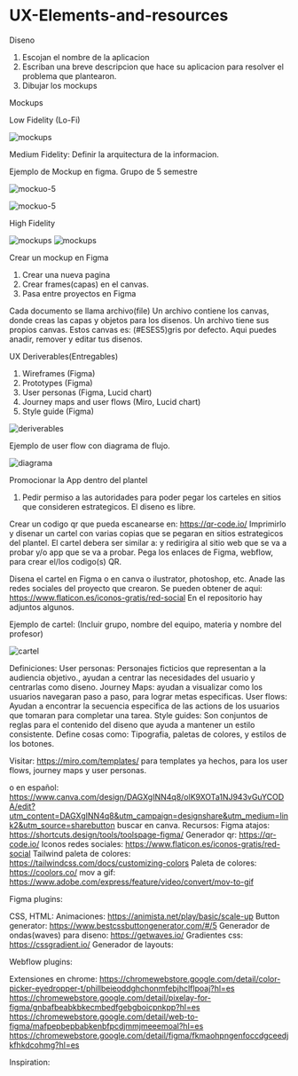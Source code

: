 # UX-Elements-and-resources

Diseno
1. Escojan el nombre de la aplicacion
2. Escriban una breve descripcion que hace su aplicacion para resolver el problema que plantearon.
3. Dibujar los mockups
   
Mockups

Low Fidelity (Lo-Fi)

![mockups](./imag/wireframe.png)

Medium Fidelity: Definir la arquitectura de la informacion.

Ejemplo de Mockup en figma. Grupo de 5 semestre

![mockuo-5](./imag/figma1.jpeg)

![mockuo-5](./imag/figma2.jpeg)


High Fidelity

![mockups](./imag/mockup1.png)
![mockups](./imag/mockup2.png)

Crear un mockup en Figma
1. Crear una nueva pagina
2. Crear frames(capas) en el canvas.
3. Pasa entre proyectos en Figma

Cada documento se llama archivo(file)
Un archivo contiene los canvas, donde creas las capas y objetos para los disenos.
Un archivo tiene sus propios canvas. Estos canvas es: (#ESES5)gris por defecto. Aqui puedes anadir, remover y editar tus disenos.

UX Deriverables(Entregables)
1. Wireframes (Figma)
2. Prototypes (Figma)
3. User personas
   (Figma, Lucid chart)
5. Journey maps and user flows
   (Miro, Lucid chart)
6. Style guide (Figma)

![deriverables](./imag/deriverables.png)

Ejemplo de user flow con diagrama de flujo.

![diagrama](./imag/lucid-diagrama.png)

Promocionar la App dentro del plantel
1. Pedir permiso a las autoridades para poder pegar los carteles en sitios que consideren estrategicos. El diseno es libre.
   
Crear un codigo qr que pueda escanearse en: https://qr-code.io/ 
Imprimirlo y disenar un cartel con varias copias que se pegaran en sitios estrategicos del plantel.
El cartel debera ser similar a: 
y redirigira al sitio web que se va a probar y/o app que se va a probar.
Pega los enlaces de Figma, webflow, para crear el/los codigo(s) QR.

Disena el cartel en Figma o en canva o ilustrator, photoshop, etc.
Anade las redes sociales del proyecto que crearon.
Se pueden obtener de aqui: https://www.flaticon.es/iconos-gratis/red-social
En el repositorio hay adjuntos algunos.

Ejemplo de cartel: (Incluir grupo, nombre del equipo, materia y nombre del profesor)

![cartel](./imag/cartel.png)

Definiciones:
User personas: Personajes ficticios que representan a la audiencia objetivo., ayudan a centrar las necesidades del usuario y centrarlas como diseno.
Journey Maps: ayudan a visualizar como los usuarios navegaran paso a paso, para lograr metas especificas.
User flows: Ayudan a encontrar la secuencia especifica de las actions de los usuarios que tomaran para completar una tarea.
Style guides: Son conjuntos de reglas para el contenido del diseno que ayuda a mantener un estilo consistente. Define cosas como: Tipografia, paletas de colores, y estilos de los botones.

Visitar: 
https://miro.com/templates/
para templates ya hechos, para los user flows,
journey maps y user personas.

o en español: https://www.canva.com/design/DAGXgINN4q8/olK9XOTa1NJ943vGuYCODA/edit?utm_content=DAGXgINN4q8&utm_campaign=designshare&utm_medium=link2&utm_source=sharebutton
buscar en canva.
Recursos:
Figma atajos: https://shortcuts.design/tools/toolspage-figma/ 
Generador qr: https://qr-code.io/
Iconos redes sociales: https://www.flaticon.es/iconos-gratis/red-social
Tailwind paleta de colores: https://tailwindcss.com/docs/customizing-colors
Paleta de colores: https://coolors.co/
mov a gif: https://www.adobe.com/express/feature/video/convert/mov-to-gif

Figma plugins:

CSS, HTML:
Animaciones: https://animista.net/play/basic/scale-up
Button generator: https://www.bestcssbuttongenerator.com/#/5
Generador de ondas(waves) para diseno: https://getwaves.io/ 
Gradientes css: https://cssgradient.io/
Generador de layouts: 

Webflow plugins:

Extensiones en chrome:
https://chromewebstore.google.com/detail/color-picker-eyedropper-t/phillbeieoddghchonmfebjhclflpoaj?hl=es 
https://chromewebstore.google.com/detail/pixelay-for-figma/gnbafbeabkbkecmbedfgebgboicpnkpp?hl=es
https://chromewebstore.google.com/detail/web-to-figma/mafpepbepbabkenbfpcdjmmjmeeemoal?hl=es
https://chromewebstore.google.com/detail/figma/fkmaohpngenfoccdgceedjkfhkdcohmg?hl=es

Inspiration: 


